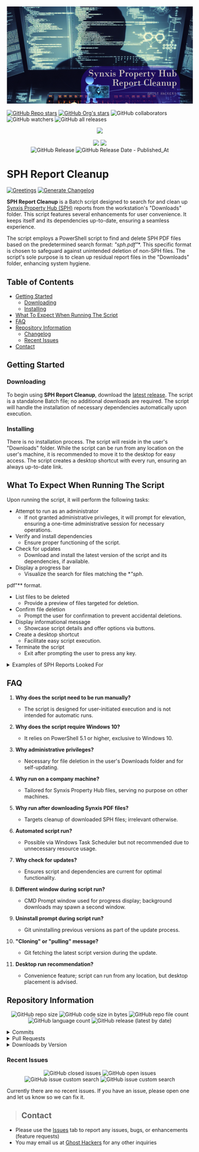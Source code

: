 ![Banner](<assets/images/README imgs/SPH Report Cleanup Header.png>)

<a href="https://github.com/Ghost-Hackers/sph-report-cleanup"><img alt="GitHub Repo stars" src="https://img.shields.io/github/stars/Ghost-Hackers/sph-report-cleanup?label=Repo%20Stars" /></a> <a href="https://github.com/Ghost-Hackers"><img alt="GitHub Org's stars" src="https://img.shields.io/github/stars/Ghost-Hackers?style=social&label=Org%20Stars" /></a> <img alt="GitHub collaborators" src="https://img.shields.io/github/contributors/Ghost-Hackers/sph-report-cleanup?style=social" /> <img alt="GitHub watchers" src="https://img.shields.io/github/watchers/Ghost-Hackers/sph-report-cleanup?style=social" /> <img alt="GitHub all releases" src="https://img.shields.io/github/downloads/Ghost-Hackers/sph-report-cleanup/total?style=social" />

<p align="center">
  <a href="https://skillicons.dev">
    <img src="https://skillicons.dev/icons?i=github,git,powershell,html,md" />
  </a>
</p>

<!--    !! REMEMBER TO UDPATE BADGES !!    -->

<p align="center">
    <img src="https://img.shields.io/badge/README updated on-1/10/2024-gold?style=plastic" />
    <img src="https://img.shields.io/badge/last updated by-GH👻ST-white?style=plastic" />
    </br>
    <object data="https://img.shields.io/github/v/release/Ghost-Hackers/sph-report-cleanup?include_prereleases&sort=date&display_name=tag&style=plastic&label=latest%20release&color=bright%20green" type="image/svg+xml">
        <img alt="GitHub Release" src="https://img.shields.io/github/v/release/Ghost-Hackers/sph-report-cleanup?include_prereleases&sort=date&display_name=tag&style=plastic&label=latest%20release&color=bright%20green" />
    </object>
    <object data="https://img.shields.io/github/release-date/Ghost-Hackers/sph-report-cleanup?display_date=published_at&style=plastic&color=blue&link=right%3Ahttps%3A%2F%2Fgithub.com%2FGhost-Hackers%2Fsph-report-cleanup%2Freleases" type="image/svg+xml">
        <img alt="GitHub Release Date - Published_At" src="https://img.shields.io/github/release-date/Ghost-Hackers/sph-report-cleanup?display_date=published_at&style=plastic&color=blue&link=right%3Ahttps%3A%2F%2Fgithub.com%2FGhost-Hackers%2Fsph-report-cleanup%2Freleases" />
    </object>
    </br>
</p>

# SPH Report Cleanup

[![Greetings](https://github.com/Ghost-Hackers/sph-report-cleanup/actions/workflows/greetings.yml/badge.svg)](https://github.com/Ghost-Hackers/sph-report-cleanup/actions/workflows/greetings.yml)
[![Generate Changelog](https://github.com/Ghost-Hackers/sph-report-cleanup/actions/workflows/generate-changelog.yml/badge.svg)](https://github.com/Ghost-Hackers/sph-report-cleanup/actions/workflows/generate-changelog.yml)

**SPH Report Cleanup** is a Batch script designed to search for and clean up [Synxis Property Hub (SPH)](https://www.sabrehospitality.com/solutions/property-hub/) reports from the workstation's "Downloads" folder. This script features several enhancements for user convenience. It keeps itself and its dependencies up-to-date, ensuring a seamless experience.

The script employs a PowerShell script to find and delete SPH PDF files based on the predetermined search format: **"sph*.pdf"**. This specific format is chosen to safeguard against unintended deletion of non-SPH files. The script's sole purpose is to clean up residual report files in the "Downloads" folder, enhancing system hygiene.

## Table of Contents

- [Getting Started](#getting-started)
  - [Downloading](#downloading)
  - [Installing](#installing)
- [What To Expect When Running The Script](#what-to-expect-when-running-the-script)
- [FAQ](#faq)
- [Repository Information](#repository-information)
  - [Changelog](#changelog)
  - [Recent Issues](#recent-issues)
- [Contact](#contact)

## Getting Started

### Downloading

To begin using **SPH Report Cleanup**, download the [latest release](https://github.com/Ghost-Hackers/sph-report-cleanup/releases/download/v1.2.0/SPH.Report.Cleanup.bat). The script is a standalone Batch file; no additional downloads are required. The script will handle the installation of necessary dependencies automatically upon execution.

### Installing

There is no installation process. The script will reside in the user's "Downloads" folder. While the script can be run from any location on the user's machine, it is recommended to move it to the desktop for easy access. The script creates a desktop shortcut with every run, ensuring an always up-to-date link.

## What To Expect When Running The Script

Upon running the script, it will perform the following tasks:

- Attempt to run as an administrator
  - If not granted administrative privileges, it will prompt for elevation, ensuring a one-time administrative session for necessary operations.
- Verify and install dependencies
  - Ensure proper functioning of the script.
- Check for updates
  - Download and install the latest version of the script and its dependencies, if available.
- Display a progress bar
  - Visualize the search for files matching the **"sph*.

pdf"** format.
- List files to be deleted
  - Provide a preview of files targeted for deletion.
- Confirm file deletion
  - Prompt the user for confirmation to prevent accidental deletions.
- Display informational message
  - Showcase script details and offer options via buttons.
- Create a desktop shortcut
  - Facilitate easy script execution.
- Terminate the script
  - Exit after prompting the user to press any key.

<details>
  <summary>Examples of SPH Reports Looked For</summary>
  <!-- Include examples or details of the SPH reports the script looks for. -->
</details>

## FAQ

1. **Why does the script need to be run manually?**
   - The script is designed for user-initiated execution and is not intended for automatic runs.

2. **Why does the script require Windows 10?**
   - It relies on PowerShell 5.1 or higher, exclusive to Windows 10.

3. **Why administrative privileges?**
   - Necessary for file deletion in the user's Downloads folder and for self-updating.

4. **Why run on a company machine?**
   - Tailored for Synxis Property Hub files, serving no purpose on other machines.

5. **Why run after downloading Synxis PDF files?**
   - Targets cleanup of downloaded SPH files; irrelevant otherwise.

6. **Automated script run?**
   - Possible via Windows Task Scheduler but not recommended due to unnecessary resource usage.

7. **Why check for updates?**
   - Ensures script and dependencies are current for optimal functionality.

8. **Different window during script run?**
   - CMD Prompt window used for progress display; background downloads may spawn a second window.

9. **Uninstall prompt during script run?**
   - Git uninstalling previous versions as part of the update process.

10. **"Cloning" or "pulling" message?**
    - Git fetching the latest script version during the update.

11. **Desktop run recommendation?**
    - Convenience feature; script can run from any location, but desktop placement is advised.

## Repository Information

<p align="center">
  <img alt="GitHub repo size" src="https://img.shields.io/github/repo-size/Ghost-Hackers/sph-report-cleanup?style=plastic"> 
  <img alt="GitHub code size in bytes" src="https://img.shields.io/github/languages/code-size/Ghost-Hackers/sph-report-cleanup?style=plastic"> 
  <img alt="GitHub repo file count" src="https://img.shields.io/github/directory-file-count/Ghost-Hackers/sph-report-cleanup?style=plastic&color=green"> 
  <img alt="GitHub language count" src="https://img.shields.io/github/languages/count/Ghost-Hackers/sph-report-cleanup?style=plastic&color=yellow">
  <img alt="GitHub release (latest by date)" src="https://img.shields.io/github/downloads/Ghost-Hackers/sph-report-cleanup/latest/total?style=plastic&color=white">
</p>

<details>
  <summary>Commits</summary>
  <!-- Include commit-related badges or information. -->
  <img alt="GitHub last commit" src="https://img.shields.io/github/last-commit/Ghost-Hackers/sph-report-cleanup?style=plastic" /> 
  <img alt="GitHub commit activity" src="https://img.shields.io/github/commit-activity/m/Ghost-Hackers/sph-report-cleanup?style=plastic">

</details>

<details>
  <summary>Pull Requests</summary>
  <!-- Include pull request-related badges or information. -->
  <img alt="GitHub pull requests" src="https://img.shields.io/github/issues-pr/Ghost-Hackers/sph-report-cleanup?style=plastic&color=orange"> 
  <img alt="GitHub closed pull requests" src="https://img.shields.io/github/issues-pr-closed/Ghost-Hackers/sph-report-cleanup?style=plastic">
</details>

<details>
  <summary>Downloads by Version</summary>
  <!-- Include download-related badges or information by version. -->
  <strong>V1.0 Downloads</strong> <sup>[*Ongoing*]</sup> </br>
    <img alt="GitHub release (by tag)" src="https://img.shields.io/github/downloads/Ghost-Hackers/sph-report-cleanup/v1.0.0/total?style=social">
</details>

### Recent Issues

<p align="center">
  <img alt="GitHub closed issues" src="https://img.shields.io/github/issues-closed/Ghost-Hackers/sph-report-cleanup?style=plastic&color=vividgreen"> 
  <img alt="GitHub open issues" src="https://img.shields.io/github/issues/Ghost-Hackers/sph-report-cleanup?style=plastic&color=red" />
  <img alt="GitHub issue custom search" src="https://img.shields.io/github/issues-search?query=repo%3AGhost-Hackers%2Fsph-report-cleanup%20is%3Aissue%20label%3Abug&style=plastic&label=bugs&color=orange"> 
  <img alt="GitHub issue custom search" src="https://img.shields.io/github/issues-search?query=repo%3AGhost-Hackers%2Fsph-report-cleanup%20is%3Aissue%20label%3Aenhancement&style=plastic&label=feature%20requests&color=yellow">
</p>

Currently there are no recent issues. If you have an issue, please open one and let us know so we can fix it.
<!-- 
    - [x] #1
    - [:white_check_mark:] #2
-->

> ## Contact

- Please use the [Issues](https://github.com/Ghost-Hackers/sph-report-cleanup/issues) tab to report any issues, bugs, or enhancements (feature requests)
- You may email us at [Ghost Hackers](mailto:ghost-hackers@outlook.com) for any other inquiries

<!--
    Example README.md
    # Project Title

A brief description of what this project does and who it's for

## Table of Contents

- Project Title
  - Table of Contents
  - About The Project
  - Getting Started
    - Prerequisites
    - Installation
  - Usage
  - Roadmap
  - Contributing
  - License
  - Contact
  - Acknowledgements

## About The Project

[![Product Name Screen Shot][product-screenshot]](https://example.com)

Here you can provide a brief description of what your project is about and what it does. You can also include a screenshot of your project.

## Getting Started

Here you can provide instructions on how to get started with your project. You can include prerequisites, installation instructions, etc.

### Prerequisites

Here you can list the prerequisites for your project.

### Installation

Here you can provide detailed installation instructions for your project.

## Usage

Here you can describe how to use your project.

## Roadmap

Here you can list the future features you plan to add to your project.

## Contributing

Here you can describe how other developers can contribute to your project.

## License

Here you can specify the license for your project.

## Contact

Here you can provide your contact information.

## Acknowledgements

Here you can acknowledge any contributors, libraries, or other resources that you used in your project.


-->